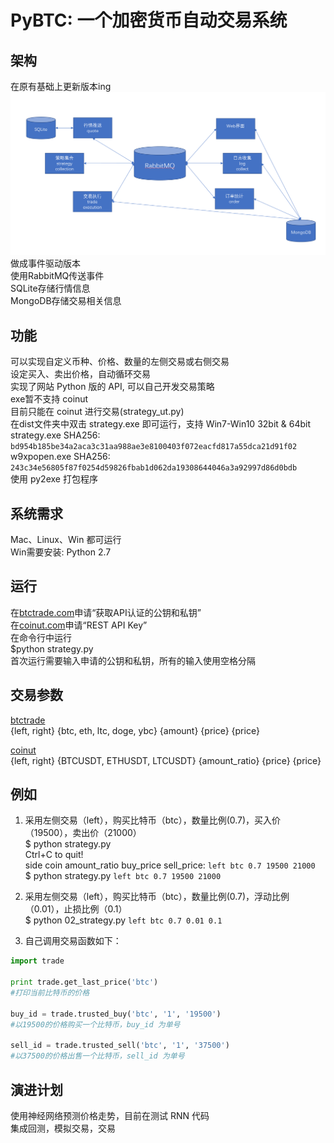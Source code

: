 # PyBTC: 一个加密货币自动交易系统


## 架构  

在原有基础上更新版本ing
![Architecture](fig/architecture.png)
做成事件驱动版本  
使用RabbitMQ传送事件  
SQLite存储行情信息  
MongoDB存储交易相关信息  


## 功能  

可以实现自定义币种、价格、数量的左侧交易或右侧交易  
设定买入、卖出价格，自动循环交易  
实现了网站 Python 版的 API, 可以自己开发交易策略  
exe暂不支持 coinut  
目前只能在 coinut 进行交易(strategy_ut.py)  
在dist文件夹中双击 strategy.exe 即可运行，支持 Win7-Win10 32bit & 64bit  
strategy.exe SHA256:   
`bd954b185be34a2aca3c31aa988ae3e8100403f072eacfd817a55dca21d91f02`  
w9xpopen.exe SHA256:  
 `243c34e56805f87f0254d59826fbab1d062da19308644046a3a92997d86d0bdb`  
 使用 py2exe 打包程序  

## 系统需求  

Mac、Linux、Win 都可运行  
Win需要安装: Python 2.7  

## 运行  

在[btctrade.com](https://www.btctrade.com)申请“获取API认证的公钥和私钥”  
在[coinut.com](https://coinut.com)申请“REST API Key”  
在命令行中运行  
$python strategy.py  
首次运行需要输入申请的公钥和私钥，所有的输入使用空格分隔  

## 交易参数  

[btctrade](https://www.btctrade.com)  
{left, right} {btc, eth, ltc, doge, ybc} {amount} {price} {price}  

[coinut](https://coinut.com)  
{left, right} {BTCUSDT, ETHUSDT, LTCUSDT} {amount_ratio} {price} {price}  

## 例如  

1. 采用左侧交易（left），购买比特币（btc），数量比例(0.7)，买入价（19500），卖出价（21000）  
$ python strategy.py  
Ctrl+C to quit!  
side coin amount_ratio buy_price sell_price: `left btc 0.7 19500 21000`  
$ python strategy.py `left btc 0.7 19500 21000`  
  

2. 采用左侧交易（left），购买比特币（btc），数量比例(0.7)，浮动比例（0.01），止损比例（0.1）  
$ python 02_strategy.py `left btc 0.7 0.01 0.1`  

3. 自己调用交易函数如下：  
```Python
import trade

print trade.get_last_price('btc')
#打印当前比特币的价格

buy_id = trade.trusted_buy('btc', '1', '19500')
#以19500的价格购买一个比特币，buy_id 为单号

sell_id = trade.trusted_sell('btc', '1', '37500')
#以37500的价格出售一个比特币，sell_id 为单号
```

## 演进计划  

使用神经网络预测价格走势，目前在测试 RNN 代码  
集成回测，模拟交易，交易  

